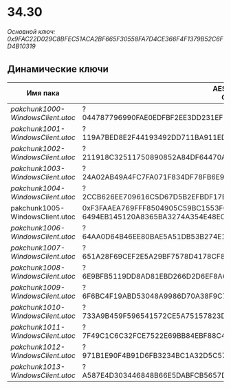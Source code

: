 # 34.30

###### Основной ключ: 0x9FAC22D029C8BFEC51ACA2BF665F30558FA7D4CE366F4F1379B52C6FD4B10319

## Динамические ключи

| Имя пака                          | AES Ключ</br>GUID                                                                                       | HiRes Текстуры |
|-----------------------------------|---------------------------------------------------------------------------------------------------------|----------------|
| *pakchunk1000-WindowsClient.utoc* | ?</br>044787796990FAE0EDFBF2EE3DD231EF 																  | ❌             |
| *pakchunk1001-WindowsClient.utoc* | ?</br>119A7BED8E2F44193492DD711BA911ED 																  | ✔️             |
| *pakchunk1002-WindowsClient.utoc* | ?</br>211918C32511750890852A84DF64470A 																  | ❌             |
| *pakchunk1003-WindowsClient.utoc* | ?</br>24A02AB49A4FC7FA071F834DF78FB6E9 																  | ❌             |
| *pakchunk1004-WindowsClient.utoc* | ?</br>2CCB626EE709616C5D67D5B2EFBDF17E 																  | ❌             |
| pakchunk1005-WindowsClient.utoc   | 0xF3FAAEA769FFF8504905C59BC1553FCA1891C7A0AA86210AC3059B1AFCA4FDF4</br>6494EB145120A8365BA3274A354E48EC | ✔️             |
| *pakchunk1006-WindowsClient.utoc* | ?</br>64AA0D64B46EE80BAE5A51DB53B274E1 																  | ✔️             |
| *pakchunk1007-WindowsClient.utoc* | ?</br>651A28F69CEF2E5A29BF7578D4178CF8 																  | ✔️             |
| *pakchunk1008-WindowsClient.utoc* | ?</br>6E9BFB5119DD8AD81EBD266D2D6EF8A6 																  | ✔️             |
| *pakchunk1009-WindowsClient.utoc* | ?</br>6F6BC4F19ABD53048A9986D70A38F9C7 																  | ❌             |
| *pakchunk1010-WindowsClient.utoc* | ?</br>733A9B459F596541572CE5A75157823D 																  | ❌             |
| *pakchunk1011-WindowsClient.utoc* | ?</br>7F49C1C6C32FCE7522E69BB84EBF88C4 																  | ❌             |
| *pakchunk1012-WindowsClient.utoc* | ?</br>971B1E90F4B91D6FB3234BC1A32D5C57 																  | ❌             |
| *pakchunk1013-WindowsClient.utoc* | ?</br>A587E4D303446848B66E5DABFCB5657D 																  | ❌             |
